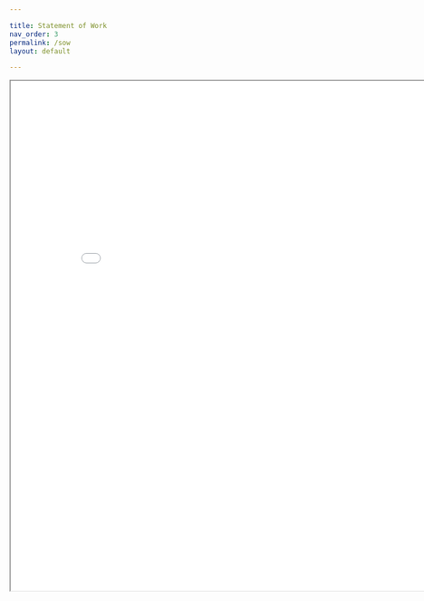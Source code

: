 ```yaml
---

title: Statement of Work
nav_order: 3
permalink: /sow
layout: default

---
```


<iframe src="./QMIND_SOW_2023.pdf" width="850px" height="900px" /></iframe>

